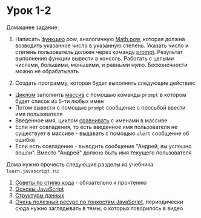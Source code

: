# Урок 1-2

Домашнее задание:

1. Написать [функцию](https://learn.javascript.ru/function-basics) pow, аналогичную [Math.pow](http://javascript.ru/Math-pow), которая должна возводить указанное число в указанную степень. Указать число и степень пользователь должен через команду [prompt](https://learn.javascript.ru/uibasic). Результат выполнения функции вывести в консоль. Работать с целыми числами, большими, меньшими, и равными нулю. Бесконечности можно не обрабатывать

2. Создать программу, которая будет выполнять следующие действия:

- [Циклом](https://learn.javascript.ru/array#перебор-элементов) заполнить [массив](https://learn.javascript.ru/array) с помощью команды `prompt` в котором будет список из 5-ти любых имен
- Потом вывести с помощью `prompt` сообщение с просьбой ввести имя пользователя
- Введенное имя, циклом [сравнивать](https://learn.javascript.ru/ifelse) с именами в массиве
- Если нет совпадения, то есть введенное имя пользователя не существует в массиве - выдавать с помощью `alert` сообщение об ошибке
- Если есть совпадение - выводить сообщение "Андрей, вы успешно вошли". Вместо "Андрей" должно быть имя текущего пользователя

Дома нужно прочесть следующие разделы из учебника `learn.javascript.ru`:

1. [Советы по стилю кода](https://learn.javascript.ru/coding-style) - обязательно к прочтению
2. [Основы JavaScript](https://learn.javascript.ru/first-steps)
3. [Структуры данных](https://learn.javascript.ru/data-structures)
4. [Очень полезный ресурс по тонкостям JavaScript](http://bonsaiden.github.io/JavaScript-Garden/ru/), периодически сюда нужно заглядывать в темы, о которых говорилось в видео
